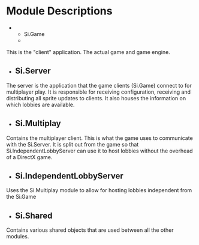 # Module Descriptions

- - Si.Game
  -
This is the "client" application. The actual game and game engine.

- Si.Server
  -
The server is the application that the game clients (Si.Game) connect to for multiplayer play.
It is responsible for receiving configuration, receiving and distributing all sprite updates to
clients. It also houses the information on which lobbies are available.

- Si.Multiplay
  -
Contains the multiplayer client. This is what the game uses to communicate with the Si.Server.
It is split out from the game so that Si.IndependentLobbyServer can use it to host lobbies without
the overhead of a DirectX game.

- Si.IndependentLobbyServer
  -
Uses the Si.Multiplay module to allow for hosting lobbies independent from the Si.Game

- Si.Shared
  - 
Contains various shared objects that are used between all the other modules.
